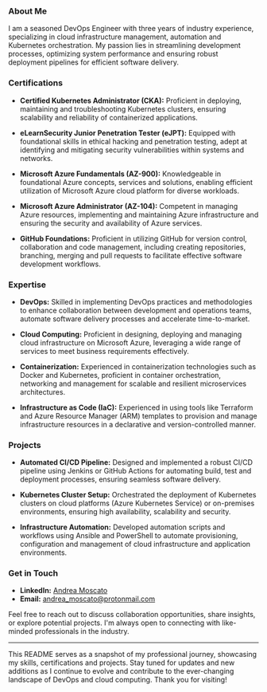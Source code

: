 ### About Me

I am a seasoned DevOps Engineer with three years of industry experience, specializing in cloud infrastructure management, automation and Kubernetes orchestration. My passion lies in streamlining development processes, optimizing system performance and ensuring robust deployment pipelines for efficient software delivery.

### Certifications

- **Certified Kubernetes Administrator (CKA):** Proficient in deploying, maintaining and troubleshooting Kubernetes clusters, ensuring scalability and reliability of containerized applications.
  
- **eLearnSecurity Junior Penetration Tester (eJPT):** Equipped with foundational skills in ethical hacking and penetration testing, adept at identifying and mitigating security vulnerabilities within systems and networks.

- **Microsoft Azure Fundamentals (AZ-900):** Knowledgeable in foundational Azure concepts, services and solutions, enabling efficient utilization of Microsoft Azure cloud platform for diverse workloads.

- **Microsoft Azure Administrator (AZ-104):** Competent in managing Azure resources, implementing and maintaining Azure infrastructure and ensuring the security and availability of Azure services.

- **GitHub Foundations:** Proficient in utilizing GitHub for version control, collaboration and code management, including creating repositories, branching, merging and pull requests to facilitate effective software development workflows.

### Expertise

- **DevOps:** Skilled in implementing DevOps practices and methodologies to enhance collaboration between development and operations teams, automate software delivery processes and accelerate time-to-market.

- **Cloud Computing:** Proficient in designing, deploying and managing cloud infrastructure on Microsoft Azure, leveraging a wide range of services to meet business requirements effectively.

- **Containerization:** Experienced in containerization technologies such as Docker and Kubernetes, proficient in container orchestration, networking and management for scalable and resilient microservices architectures.

- **Infrastructure as Code (IaC):** Experienced in using tools like Terraform and Azure Resource Manager (ARM) templates to provision and manage infrastructure resources in a declarative and version-controlled manner.

### Projects

- **Automated CI/CD Pipeline:** Designed and implemented a robust CI/CD pipeline using Jenkins or GitHub Actions for automating build, test and deployment processes, ensuring seamless software delivery.

- **Kubernetes Cluster Setup:** Orchestrated the deployment of Kubernetes clusters on cloud platforms (Azure Kubernetes Service) or on-premises environments, ensuring high availability, scalability and security.

- **Infrastructure Automation:** Developed automation scripts and workflows using Ansible and PowerShell to automate provisioning, configuration and management of cloud infrastructure and application environments.

### Get in Touch

- **LinkedIn:** [Andrea Moscato](https://www.linkedin.com/in/andrea-moscato)
- **Email:** [andrea_moscato@protonmail.com](mailto:andrea_moscato@protonmail.com)


Feel free to reach out to discuss collaboration opportunities, share insights, or explore potential projects. I'm always open to connecting with like-minded professionals in the industry.

---

This README serves as a snapshot of my professional journey, showcasing my skills, certifications and projects. Stay tuned for updates and new additions as I continue to evolve and contribute to the ever-changing landscape of DevOps and cloud computing. Thank you for visiting!
